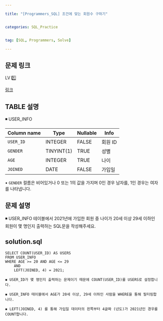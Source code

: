 ```yaml
---

title: "[Programmers_SQL] 조건에 맞는 회원수 구하기"


categories: SQL_Practice


tag: [SQL, Programmers, Solve]

---
```


## 문제 링크

LV 1️⃣ 

[링크](https://school.programmers.co.kr/learn/courses/30/lessons/131535)

## TABLE 설명

◾ USER_INFO

|Column name|Type|Nullable|Info|
|-|-|-|-|
|`USER_ID`|INTEGER|FALSE|회원 ID|
|`GENDER`|TINYINT(1)|TRUE|성별|
|`AGE`|INTEGER|TRUE|나이|
|`JOINED`|DATE|FALSE|가입일|

▪ `GENDER` 컬름은 비어있거나 0 또는 1의 값을 가지며 0인 경우 남자를, 1인 경우는 여자를 나타냅니다. 

## 문제 설명

◾ USER_INFO 테이블에서 2021년에 가입한 회원 중 나이가 20세 이상 29세 이하인 회원이 몇 명인지 출력하는 SQL문을 작성해주세요. 

## solution.sql
    SELECT COUNT(USER_ID) AS USERS
    FROM USER_INFO 
    WHERE AGE >= 20 AND AGE <= 29
        AND 
        LEFT(JOINED, 4) = 2021;

```
◾ USER_ID가 몇 명인지 출력하는 문제이기 때문에 COUNT(USER_ID)를 USERS로 설정합니다. 

◾ USER_INFO 테이블에서 AGE가 20세 이상, 29세 이하인 사람을 WHERE을 통해 필터링합니다. 

◾ LEFT(JOINED, 4) 를 통해 가입일 데이터의 왼쪽부터 4글짜 (년도)가 2021년인 경우를 COUNT합니다. 
```